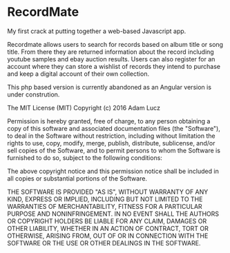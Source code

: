 # RecordMate

My first crack at putting together a web-based Javascript app.

Recordmate allows users to search for records based on album title or song title.  From there they are returned information about the record including youtube samples and ebay auction results.  Users can also register for an account where they can store a wishlist of records they intend to purchase and keep a digital account of their own collection.

This php based version is currently abandoned as an Angular version is under constrution.  


The MIT License (MIT)
Copyright (c) 2016 Adam Lucz

Permission is hereby granted, free of charge, to any person obtaining a copy of this software and associated documentation files (the "Software"), to deal in the Software without restriction, including without limitation the rights to use, copy, modify, merge, publish, distribute, sublicense, and/or sell copies of the Software, and to permit persons to whom the Software is furnished to do so, subject to the following conditions:

The above copyright notice and this permission notice shall be included in all copies or substantial portions of the Software.

THE SOFTWARE IS PROVIDED "AS IS", WITHOUT WARRANTY OF ANY KIND, EXPRESS OR IMPLIED, INCLUDING BUT NOT LIMITED TO THE WARRANTIES OF MERCHANTABILITY, FITNESS FOR A PARTICULAR PURPOSE AND NONINFRINGEMENT. IN NO EVENT SHALL THE AUTHORS OR COPYRIGHT HOLDERS BE LIABLE FOR ANY CLAIM, DAMAGES OR OTHER LIABILITY, WHETHER IN AN ACTION OF CONTRACT, TORT OR OTHERWISE, ARISING FROM, OUT OF OR IN CONNECTION WITH THE SOFTWARE OR THE USE OR OTHER DEALINGS IN THE SOFTWARE.

